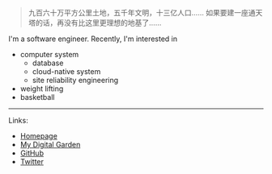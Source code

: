 > 九百六十万平方公里土地，五千年文明，十三亿人口…… 如果要建一座通天塔的话，再没有比这里更理想的地基了……

I'm a software engineer. Recently, I'm interested in
- computer system
    - database
    - cloud-native system
    - site reliability engineering
- weight lifting
- basketball

---

Links:

- [Homepage](https://lqhl.me)
- [My Digital Garden](https://lqhl.github.io/digital-garden/)
- [GitHub](https://github.com/lqhl)
- [Twitter](https://twitter.com/lqhl)
